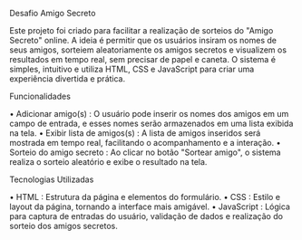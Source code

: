 Desafio Amigo Secreto

Este projeto foi criado para facilitar a realização de sorteios do "Amigo Secreto" online. A ideia é permitir que os usuários insiram os nomes de seus amigos, sorteiem aleatoriamente os amigos secretos e visualizem os resultados em tempo real, sem precisar de papel e caneta. O sistema é simples, intuitivo e utiliza HTML, CSS e JavaScript para criar uma experiência divertida e prática.

Funcionalidades

• Adicionar amigo(s) : O usuário pode inserir os nomes dos amigos em um campo de entrada, e esses nomes serão armazenados em uma lista exibida na tela.
• Exibir lista de amigos(s) : A lista de amigos inseridos será mostrada em tempo real, facilitando o acompanhamento e a interação.
• Sorteio do amigo secreto : Ao clicar no botão "Sortear amigo", o sistema realiza o sorteio aleatório e exibe o resultado na tela.

Tecnologias Utilizadas

• HTML : Estrutura da página e elementos do formulário.
• CSS : Estilo e layout da página, tornando a interface mais amigável.
• JavaScript : Lógica para captura de entradas do usuário, validação de dados e realização do sorteio dos amigos secretos.


